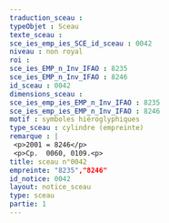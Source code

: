 ```yaml
---
traduction_sceau : 
typeObjet : Sceau
texte_sceau : 
sce_ies_emp_ies_SCE_id_sceau : 0042
niveau : non royal
roi : 
sce_ies_EMP_n_Inv_IFAO : 8235
sce_ies_EMP_n_Inv_IFAO : 8246
id_sceau : 0042
dimensions_sceau : 
sce_ies_emp_ies_EMP_n_Inv_IFAO : 8235
sce_ies_emp_ies_EMP_n_Inv_IFAO : 8246
motif : symboles hiéroglyphiques
type_sceau : cylindre (empreinte)
remarque : |
 <p>2001 = 8246</p>
 <p>Cp.  0060, 0109.<p>
title: sceau n°0042
empreinte: "8235","8246"
id_notice: 0042
layout: notice_sceau
type: sceau
partie: 1
---
```

